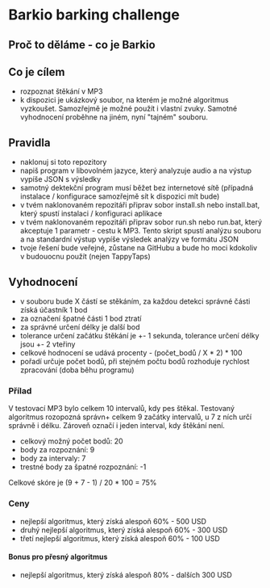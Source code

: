 # Barkio barking challenge
## Proč to děláme - co je Barkio

## Co je cílem
- rozpoznat štěkání v MP3
- k dispozici je ukázkový soubor, na kterém je možné algoritmus vyzkoušet. Samozřejmě je možné použít i vlastní zvuky. 
Samotné vyhodnocení proběhne na jiném, nyní "tajném" souboru.

## Pravidla
- naklonuj si toto repozitory
- napiš program v libovolném jazyce, který analyzuje audio a na výstup vypíše JSON s výsledky
- samotný dektekční program musí běžet bez internetové sítě (případná instalace / konfigurace samozřejmě sít k dispozici mít bude)
- v tvém naklonovaném repozitáři připrav sobor install.sh nebo install.bat, který spustí instalaci / konfiguraci aplikace
- v tvém naklonovaném repozitáři připrav sobor run.sh nebo run.bat, který akceptuje 1 parametr - cestu k MP3. Tento skript spustí
analýzu souboru a na standardní výstup vypíše výsledek analýzy ve formátu JSON
- tvoje řešení bude veřejné, zůstane na GitHubu a bude ho moci kdokoliv v budouocnu použít (nejen TappyTaps)

## Vyhodnocení
- v souboru bude X částí se stěkáním, za každou detekci správné části získá účastník 1 bod
- za označení špatné části 1 bod ztratí
- za správné určení délky je další bod
- tolerance určení začátku štěkání je +- 1 sekunda, tolerance určení délky jsou +-  2 vteřiny
- celkové hodnocení se udává procenty - (počet_bodů / X * 2) * 100
- pořadí určuje počet bodů, při stejném počtu bodů rozhoduje rychlost zpracování (doba běhu programu)

### Přílad
V testovací MP3 bylo celkem 10 intervalů, kdy pes štěkal. Testovaný algoritmus rozopozná správn+ celkem 9 začátky intervalů, 
u 7 z ních určí správně i délku. Zároveň označí i jeden interval, kdy štěkání není.
- celkový možný počet bodů: 20
- body za rozpoznání: 9
- body za intervaly: 7
- trestné body za špatné rozpoznání: -1

Celkové skóre je (9 + 7 - 1) / 20 * 100 = 75%

### Ceny
- nejlepší algoritmus, který získá alespoň 60% - 500 USD
- druhý nejlepší algoritmus, který získá alespoň 60% - 300 USD
- třetí nejlepší algoritmus, který získá alespoň 60% - 100 USD
#### Bonus pro přesný algoritmus
- nejlepší algoritmus, který získá alespoň 80% - dalších 300 USD
